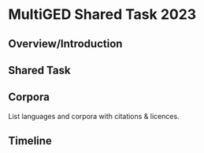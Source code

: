 # MultiGED Shared Task 2023

## Overview/Introduction

## Shared Task

## Corpora

List languages and corpora with citations & licences.

## Timeline
